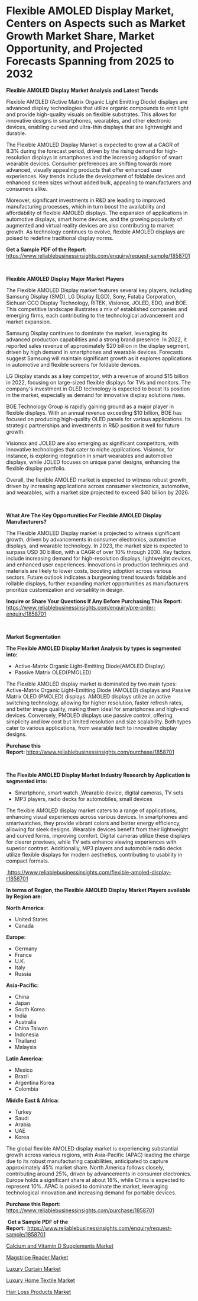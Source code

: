 <p><h1>Flexible AMOLED Display Market, Centers on Aspects such as Market Growth Market Share, Market Opportunity, and Projected Forecasts Spanning from 2025 to 2032</h1></p><p><strong>Flexible AMOLED Display Market Analysis and Latest Trends</strong></p>
<p><p>Flexible AMOLED (Active Matrix Organic Light Emitting Diode) displays are advanced display technologies that utilize organic compounds to emit light and provide high-quality visuals on flexible substrates. This allows for innovative designs in smartphones, wearables, and other electronic devices, enabling curved and ultra-thin displays that are lightweight and durable.</p><p>The Flexible AMOLED Display Market is expected to grow at a CAGR of 8.3% during the forecast period, driven by the rising demand for high-resolution displays in smartphones and the increasing adoption of smart wearable devices. Consumer preferences are shifting towards more advanced, visually appealing products that offer enhanced user experiences. Key trends include the development of foldable devices and enhanced screen sizes without added bulk, appealing to manufacturers and consumers alike. </p><p>Moreover, significant investments in R&D are leading to improved manufacturing processes, which in turn boost the availability and affordability of flexible AMOLED displays. The expansion of applications in automotive displays, smart home devices, and the growing popularity of augmented and virtual reality devices are also contributing to market growth. As technology continues to evolve, flexible AMOLED displays are poised to redefine traditional display norms.</p></p>
<p><strong>Get a Sample PDF of the Report:&nbsp;</strong> <a href="https://www.reliablebusinessinsights.com/enquiry/request-sample/1858701?utm_campaign=1121&utm_medium=2&utm_source=Github&utm_content=ia&utm_term=07022025&utm_id=flexible-amoled-display">https://www.reliablebusinessinsights.com/enquiry/request-sample/1858701</a></p>
<p>&nbsp;</p>
<p><strong>Flexible AMOLED Display Major Market Players</strong></p>
<p><p>The Flexible AMOLED Display market features several key players, including Samsung Display (SMD), LG Display (LGD), Sony, Futaba Corporation, Sichuan CCO Display Technology, RITEK, Visionox, JOLED, EDO, and BOE. This competitive landscape illustrates a mix of established companies and emerging firms, each contributing to the technological advancement and market expansion.</p><p>Samsung Display continues to dominate the market, leveraging its advanced production capabilities and a strong brand presence. In 2022, it reported sales revenue of approximately $20 billion in the display segment, driven by high demand in smartphones and wearable devices. Forecasts suggest Samsung will maintain significant growth as it explores applications in automotive and flexible screens for foldable devices.</p><p>LG Display stands as a key competitor, with a revenue of around $15 billion in 2022, focusing on large-sized flexible displays for TVs and monitors. The company's investment in OLED technology is expected to boost its position in the market, especially as demand for innovative display solutions rises.</p><p>BOE Technology Group is rapidly gaining ground as a major player in flexible displays. With an annual revenue exceeding $10 billion, BOE has focused on producing high-quality OLED panels for various applications. Its strategic partnerships and investments in R&D position it well for future growth.</p><p>Visionox and JOLED are also emerging as significant competitors, with innovative technologies that cater to niche applications. Visionox, for instance, is exploring integration in smart wearables and automotive displays, while JOLED focuses on unique panel designs, enhancing the flexible display portfolio.</p><p>Overall, the flexible AMOLED market is expected to witness robust growth, driven by increasing applications across consumer electronics, automotive, and wearables, with a market size projected to exceed $40 billion by 2026.</p></p>
<p>&nbsp;</p>
<p><strong>What Are The Key Opportunities For Flexible AMOLED Display Manufacturers?</strong></p>
<p><p>The Flexible AMOLED Display market is projected to witness significant growth, driven by advancements in consumer electronics, automotive displays, and wearable technology. In 2023, the market size is expected to surpass USD 30 billion, with a CAGR of over 10% through 2030. Key factors include increasing demand for high-resolution displays, lightweight devices, and enhanced user experiences. Innovations in production techniques and materials are likely to lower costs, boosting adoption across various sectors. Future outlook indicates a burgeoning trend towards foldable and rollable displays, further expanding market opportunities as manufacturers prioritize customization and versatility in design.</p></p>
<p><strong>Inquire or Share Your Questions If Any Before Purchasing This Report:</strong> <a href="https://www.reliablebusinessinsights.com/enquiry/pre-order-enquiry/1858701?utm_campaign=1121&utm_medium=2&utm_source=Github&utm_content=ia&utm_term=07022025&utm_id=flexible-amoled-display">https://www.reliablebusinessinsights.com/enquiry/pre-order-enquiry/1858701</a></p>
<p>&nbsp;</p>
<p><strong>Market Segmentation</strong></p>
<p><strong>The Flexible AMOLED Display Market Analysis by types is segmented into:</strong></p>
<p><ul><li>Active-Matrix Organic Light-Emitting Diode(AMOLED Display)</li><li>Passive Matrix OLED(PMOLED)</li></ul></p>
<p><p>The Flexible AMOLED display market is dominated by two main types: Active-Matrix Organic Light-Emitting Diode (AMOLED) displays and Passive Matrix OLED (PMOLED) displays. AMOLED displays utilize an active switching technology, allowing for higher resolution, faster refresh rates, and better image quality, making them ideal for smartphones and high-end devices. Conversely, PMOLED displays use passive control, offering simplicity and low cost but limited resolution and size scalability. Both types cater to various applications, from wearable tech to innovative display designs.</p></p>
<p><strong>Purchase this Report:&nbsp;</strong><a href="https://www.reliablebusinessinsights.com/purchase/1858701?utm_campaign=1121&utm_medium=2&utm_source=Github&utm_content=ia&utm_term=07022025&utm_id=flexible-amoled-display">https://www.reliablebusinessinsights.com/purchase/1858701</a></p>
<p>&nbsp;</p>
<p><strong>The Flexible AMOLED Display Market Industry Research by Application is segmented into:</strong></p>
<p><ul><li>Smartphone, smart watch ,Wearable device, digital cameras, TV sets</li><li>MP3 players, radio decks for automobiles, small devices</li></ul></p>
<p><p>The flexible AMOLED display market caters to a range of applications, enhancing visual experiences across various devices. In smartphones and smartwatches, they provide vibrant colors and better energy efficiency, allowing for sleek designs. Wearable devices benefit from their lightweight and curved forms, improving comfort. Digital cameras utilize these displays for clearer previews, while TV sets enhance viewing experiences with superior contrast. Additionally, MP3 players and automobile radio decks utilize flexible displays for modern aesthetics, contributing to usability in compact formats.</p></p>
<p><a href="https://www.reliablebusinessinsights.com/flexible-amoled-display-r1858701?utm_campaign=1121&utm_medium=2&utm_source=Github&utm_content=ia&utm_term=07022025&utm_id=flexible-amoled-display">&nbsp;https://www.reliablebusinessinsights.com/flexible-amoled-display-r1858701</a></p>
<p><strong>In terms of Region, the Flexible AMOLED Display Market Players available by Region are:</strong></p>
<p>
    <p> <strong> North America: </strong>
        <ul>
            <li>United States</li>
            <li>Canada</li>
        </ul>
        </p> 
    <p> <strong> Europe: </strong>
        <ul>
            <li>Germany</li>
            <li>France</li>
            <li>U.K.</li>
            <li>Italy</li>
            <li>Russia</li>
        </ul>
        </p> 
    <p> <strong> Asia-Pacific: </strong>
        <ul>
            <li>China</li>
            <li>Japan</li>
            <li>South Korea</li>
            <li>India</li>
            <li>Australia</li>
            <li>China Taiwan</li>
            <li>Indonesia</li>
            <li>Thailand</li>
            <li>Malaysia</li>
        </ul>
        </p> 
    <p> <strong> Latin America: </strong>
        <ul>
            <li>Mexico</li>
            <li>Brazil</li>
            <li>Argentina Korea</li>
            <li>Colombia</li>
        </ul>
        </p> 
    <p> <strong> Middle East & Africa: </strong>
        <ul>
            <li>Turkey</li>
            <li>Saudi</li>
            <li>Arabia</li>
            <li>UAE</li>
            <li>Korea</li>
        </ul>
    </p>
    </p>
<p><p>The global flexible AMOLED display market is experiencing substantial growth across various regions, with Asia-Pacific (APAC) leading the charge due to its robust manufacturing capabilities, anticipated to capture approximately 45% market share. North America follows closely, contributing around 25%, driven by advancements in consumer electronics. Europe holds a significant share at about 18%, while China is expected to represent 10%. APAC is poised to dominate the market, leveraging technological innovation and increasing demand for portable devices.</p></p>
<p><strong>Purchase this Report: </strong><a href="https://www.reliablebusinessinsights.com/purchase/1858701?utm_campaign=1121&utm_medium=2&utm_source=Github&utm_content=ia&utm_term=07022025&utm_id=flexible-amoled-display">https://www.reliablebusinessinsights.com/purchase/1858701</a></p>
<p>&nbsp;<strong>Get a Sample PDF of the Report:&nbsp;&nbsp;</strong><a href="https://www.reliablebusinessinsights.com/enquiry/request-sample/1858701?utm_campaign=1121&utm_medium=2&utm_source=Github&utm_content=ia&utm_term=07022025&utm_id=flexible-amoled-display">https://www.reliablebusinessinsights.com/enquiry/request-sample/1858701</a></p>
<p><strong></strong></p>
<p><p><a href="https://github.com/celpabembes/Market-Research-Report-List-1/blob/main/calcium-and-vitamin-d-supplements-market.md?utm_campaign=1121&utm_medium=2&utm_source=Github&utm_content=ia&utm_term=07022025&utm_id=flexible-amoled-display">Calcium and Vitamin D Supplements Market</a></p><p><a href="https://github.com/voetzeszuh/Market-Research-Report-List-1/blob/main/magstripe-reader-market.md?utm_campaign=1121&utm_medium=2&utm_source=Github&utm_content=ia&utm_term=07022025&utm_id=flexible-amoled-display">Magstripe Reader Market</a></p><p><a href="https://github.com/aksayvoogdt/Market-Research-Report-List-1/blob/main/luxury-curtain-market.md?utm_campaign=1121&utm_medium=2&utm_source=Github&utm_content=ia&utm_term=07022025&utm_id=flexible-amoled-display">Luxury Curtain Market</a></p><p><a href="https://github.com/itayjedhe/Market-Research-Report-List-1/blob/main/luxury-home-textile-market.md?utm_campaign=1121&utm_medium=2&utm_source=Github&utm_content=ia&utm_term=07022025&utm_id=flexible-amoled-display">Luxury Home Textile Market</a></p><p><a href="https://github.com/sandoyjonet/Market-Research-Report-List-1/blob/main/hair-loss-products-market.md?utm_campaign=1121&utm_medium=2&utm_source=Github&utm_content=ia&utm_term=07022025&utm_id=flexible-amoled-display">Hair Loss Products Market</a></p></p>